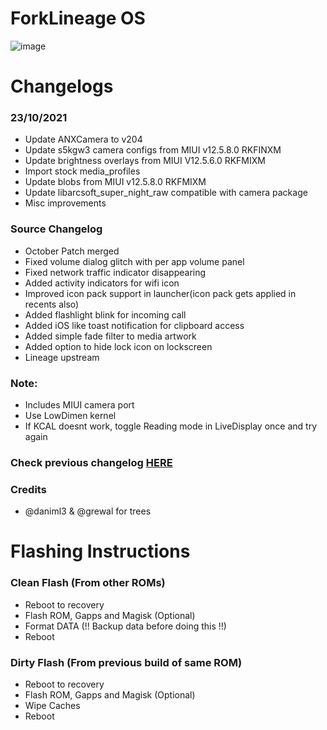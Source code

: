 # ForkLineage OS
![image](https://user-images.githubusercontent.com/30686963/129340582-c5edac6e-cbfa-4750-acf9-ea62bf84af5c.png)

# Changelogs
### 23/10/2021
- Update ANXCamera to v204
- Update s5kgw3 camera configs from MIUI v12.5.8.0 RKFINXM
- Update brightness overlays from MIUI V12.5.6.0 RKFMIXM
- Import stock media_profiles
- Update blobs from MIUI v12.5.8.0 RKFMIXM
- Update libarcsoft_super_night_raw compatible with camera package
- Misc improvements

### Source Changelog
- October Patch merged
- Fixed volume dialog glitch with per app volume panel
- Fixed network traffic indicator disappearing
- Added activity indicators for wifi icon
- Improved icon pack support in launcher(icon pack gets applied in recents also)
- Added flashlight blink for incoming call
- Added iOS like toast notification for clipboard access
- Added simple fade filter to media artwork 
- Added option to hide lock icon on lockscreen
- Lineage upstream

### Note:
- Includes MIUI camera port
- Use LowDimen kernel
- If KCAL doesnt work, toggle Reading mode in LiveDisplay once and try again

### Check previous changelog [HERE](https://raw.githubusercontent.com/makhk-devices/Changelogs/main/flos/changelog.txt)

### Credits
- @daniml3 & @grewal for trees

# Flashing Instructions
### Clean Flash (From other ROMs)
- Reboot to recovery
- Flash ROM, Gapps and Magisk (Optional)
- Format DATA (!! Backup data before doing this !!)
- Reboot

### Dirty Flash (From previous build of same ROM)
- Reboot to recovery
- Flash ROM, Gapps and Magisk (Optional)
- Wipe Caches
- Reboot
